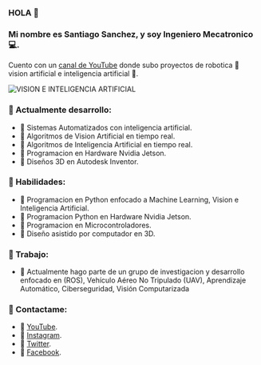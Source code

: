### HOLA 👋
### Mi nombre es Santiago Sanchez, y soy Ingeniero Mecatronico 💻.

Cuento con un [canal de YouTube](https://www.youtube.com/channel/UCzwHEOCbsZLjfELperJ6VeQ) donde subo proyectos de robotica 🦾 vision artificial e inteligencia artificial 🧠.

![VISION E INTELIGENCIA ARTIFICIAL](https://user-images.githubusercontent.com/85022752/160804979-92ae839c-de73-4618-9b5a-05445f50b691.png)


### 🔸 Actualmente desarrollo:
- 🔹 Sistemas Automatizados con inteligencia artificial.
- 🔹 Algoritmos de Vision Artificial en tiempo real.
- 🔹 Algoritmos de Inteligencia Artificial en tiempo real.
- 🔹 Programacion en Hardware Nvidia Jetson.
- 🔹 Diseños 3D en Autodesk Inventor.

### 🔸 Habilidades:
- 🔹 Programacion en Python enfocado a Machine Learning, Vision e Inteligencia Artificial.
- 🔹 Programacion Python en Hardware Nvidia Jetson.
- 🔹 Programacion en Microcontroladores.
- 🔹 Diseño asistido por computador en 3D.

### 🔸 Trabajo:
- 🔹 Actualmente hago parte de un grupo de investigacion y desarrollo enfocado en (ROS), Vehículo Aéreo No Tripulado (UAV), Aprendizaje Automático, Ciberseguridad, Visión Computarizada

### 🔸 Contactame:
- 🔹 [YouTube](https://www.youtube.com/channel/UCzwHEOCbsZLjfELperJ6VeQ/featured).
- 🔹 [Instagram](https://www.instagram.com/santiagsanchezr/).
- 🔹 [Twitter](https://twitter.com/SantiagSanchezR).
- 🔹 [Facebook](https://www.facebook.com/Aprende.Ingenia).
